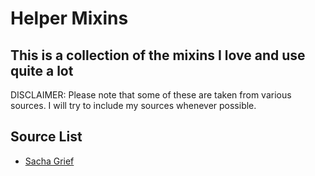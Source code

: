 Helper Mixins
=============

This is a collection of the mixins I love and use quite a lot
----

DISCLAIMER: Please note that some of these are taken from various sources. I will try to include my sources whenever possible.

Source List
---
- [Sacha Grief](http://sachagreif.com/useful-sass-mixins/)